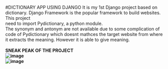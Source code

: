 #DICTIONARY APP USING DJANGO
It is my 1st Django project based on dictionary. Django Framework is the popular framework to build websites. This project<br>
need to import Pydictionary, a python module. <br>
The synonym and antonym are not available due to some complication of code of Pydictionary which doesnt mathces the target website
from where it extracts the meaning. However it is able to give meaning. <br>
<br>
<B>SNEAK PEAK OF THE PROJECT <B>
<br>
![image](https://github.com/Abhishek182005/Dictionary-Django/assets/164459641/6722d6ed-7532-416f-9b73-81626a4e21c5)
<br>
![image](https://github.com/Abhishek182005/Dictionary-Django/assets/164459641/ad74acef-978e-4771-b12e-63874b6dce38)


